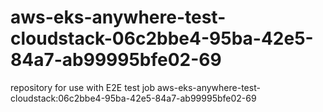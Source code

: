 # aws-eks-anywhere-test-cloudstack-06c2bbe4-95ba-42e5-84a7-ab99995bfe02-69
repository for use with E2E test job aws-eks-anywhere-test-cloudstack:06c2bbe4-95ba-42e5-84a7-ab99995bfe02-69

